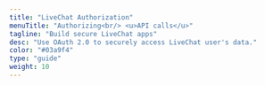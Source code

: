 ```yaml
---
title: "LiveChat Authorization"
menuTitle: "Authorizing<br/> <u>API calls</u>"
tagline: "Build secure LiveChat apps"
desc: "Use OAuth 2.0 to securely access LiveChat user's data."
color: "#03a9f4"
type: "guide"
weight: 10
---
```

